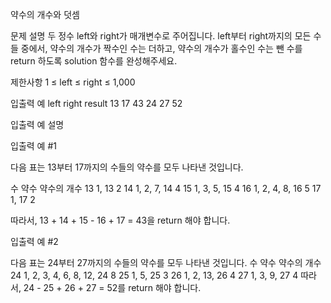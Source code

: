 약수의 개수와 덧셈

문제 설명
두 정수 left와 right가 매개변수로 주어집니다. left부터 right까지의 모든 수들 중에서, 약수의 개수가 짝수인 수는 더하고, 약수의 개수가 홀수인 수는 뺀 수를 return 하도록 solution 함수를 완성해주세요.

제한사항
1 ≤ left ≤ right ≤ 1,000


입출력 예
left	right	result
13	    17	    43
24	    27	    52


입출력 예 설명

입출력 예 #1

다음 표는 13부터 17까지의 수들의 약수를 모두 나타낸 것입니다.

수	약수	        약수의 개수
13	1, 13	        2
14	1, 2, 7, 14	    4
15	1, 3, 5, 15	    4
16	1, 2, 4, 8, 16	5
17	1, 17	        2

따라서, 13 + 14 + 15 - 16 + 17 = 43을 return 해야 합니다.



입출력 예 #2

다음 표는 24부터 27까지의 수들의 약수를 모두 나타낸 것입니다.
수	약수	                    약수의 개수
24	1, 2, 3, 4, 6, 8, 12, 24	8
25	1, 5, 25	                3
26	1, 2, 13, 26	            4
27	1, 3, 9, 27	                4
따라서, 24 - 25 + 26 + 27 = 52를 return 해야 합니다.